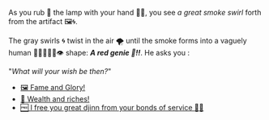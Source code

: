 As you rub 🧽 the lamp with your hand 🖐🏻, you see *a great smoke swirl* forth from the artifact 🖼🌀. 

The gray swirls 🌀 twist in the air 🌪 until the smoke forms into a vaguely human 👂🏻👃🏻👅👁 shape: ***A red genie 🧞!!***. He asks you :

"*What will your wish be then?*"

- [🖼 Fame and Glory!](3-AAA.md)
- [🤑 Wealth and riches!](3-AAB.md)
- [🆓 I free you great djinn from your bonds of service 🙏🏻](3-AAC.md)
